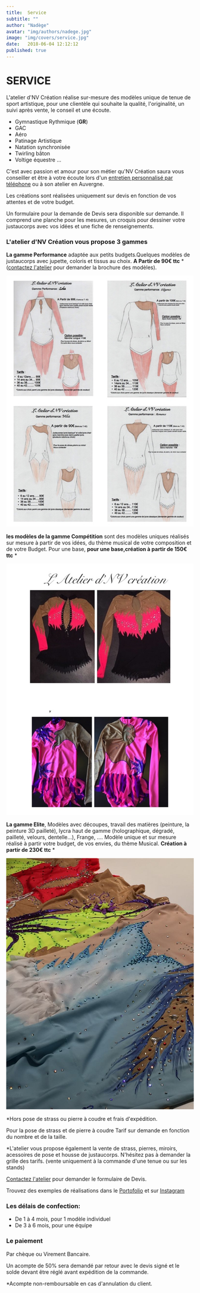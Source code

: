 ```yaml
---
title:  Service
subtitle: ""
author: "Nadège"
avatar: "img/authors/nadege.jpg"
image: "img/covers/service.jpg"
date:   2018-06-04 12:12:12
published: true
---
```


SERVICE
====
 
 
L'atelier d'NV Création réalise sur-mesure des modèles unique de tenue de sport artistique, pour une clientèle qui souhaite la qualité, l'originalité, un suivi après vente, le conseil et une écoute.

 
* Gymnastique Rythmique (**GR**)
* GAC
* Aéro
* Patinage Artistique
* Natation synchronisée
* Twirling bâton 
* Voltige équestre ...
 
C'est avec passion et amour pour son métier qu'NV Création saura vous conseiller et être à votre écoute lors d'un [entretien personnalisé par téléphone](/#/2018/06/02/contacts) ou à son atelier en Auvergne.
 
Les créations sont réalisées uniquement sur devis en fonction de vos attentes et de votre budget.

Un formulaire pour la demande de Devis sera disponible sur demande. Il comprend une planche pour les mesures, un croquis pour dessiner votre justaucorps avec vos idées et une fiche de renseignements.
 
 
 
### L'atelier d'NV Création vous propose 3 gammes
 
**La gamme Performance** adaptée aux petits budgets.Quelques modèles de justaucorps avec jupette, coloris et tissus au choix.  **A Partir de 90€ ttc** * ([contactez l'atelier](/#/2018/06/02/contacts) pour demander la brochure des modèles).

![Gamme Performance](img/gammes/gamme-performance.jpg)

**les modèles de la gamme Compétition** sont des modèles uniques réalisés sur mesure à partir de vos idées,   du thème musical de votre composition et de votre Budget. Pour une base, **pour une base,création à partir de 150€ ttc** *

![Gamme Competition](img/gammes/gamme-competition.jpg)


**La gamme Elite**, Modèles avec découpes, travail des matières (peinture, la peinture 3D pailleté), lycra haut de gamme (holographique, dégradé, pailleté, velours, dentelle...), Frange, …. Modèle unique et sur mesure réalisé à partir votre budget, de vos envies, du thème Musical. **Création à partir de 230€ ttc** *
 
![Gamme Elite](img/gammes/gamme-elite.jpg)
 
*Hors pose de strass ou pierre à coudre et frais d'expédition.
 
Pour la pose de strass et de pierre à coudre Tarif  sur demande en fonction du nombre et de la taille.

*L'atelier vous propose également la vente de strass, pierres, miroirs, acessoires de pose et housse de justaucorps. N'hésitez pas à demander la grille des tarifs. (vente uniquement à la commande d'une tenue ou sur les stands)
 
[Contactez l'atelier](/#/2018/06/02/contacts) pour demander le formulaire de Devis.
 

 
 
Trouvez des exemples de réalisations dans le [Portofolio](/#/2018/06/03/portofolio) et sur [Instagram](https://www.instagram.com/atelier.nvcreation)

 
### Les délais de confection:
 
* De 1 à 4 mois, pour 1 modèle individuel
* De 3 à 6 mois, pour une équipe
 
### Le paiement
 
Par chèque ou Virement Bancaire.
 
Un acompte de 50% sera demandé par retour avec le devis signé et le solde devant être réglé avant expédition de la commande.

 *Acompte non-remboursable en cas d'annulation du client.
 
 
